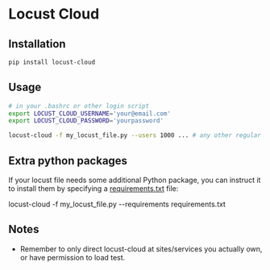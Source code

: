 # Locust Cloud

## Installation

```bash
pip install locust-cloud
```

## Usage

```bash
# in your .bashrc or other login script
export LOCUST_CLOUD_USERNAME='your@email.com'
export LOCUST_CLOUD_PASSWORD='yourpassword'
```

```bash
locust-cloud -f my_locust_file.py --users 1000 ... # any other regular locust parameters
```

## Extra python packages

If your locust file needs some additional Python package, you can instruct it to install them by specifying a [requirements.txt](https://pip.pypa.io/en/stable/reference/requirements-file-format/) file:

locust-cloud -f my_locust_file.py --requirements requirements.txt

## Notes

* Remember to only direct locust-cloud at sites/services you actually own, or have permission to load test.
